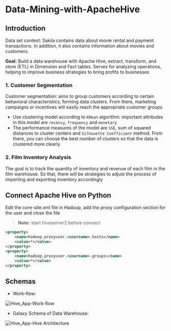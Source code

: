 # Data-Mining-with-ApacheHive

## Introduction
Data set context: Sakila contains data about movie rental and payment transactions. In addition, it also contains information about movies and customers.

**Goal:** Build a data warehouse with Apache Hive, extract, transform, and store (ETL) in Dimension and Fact tables. Serves for analyzing operations, helping to improve business strategies to bring profits to businesses

### 1. Customer Segmentation

Customer segmentation: aims to group customers according to certain behavioral characteristics, forming data clusters. From there, marketing campaigns or incentives will easily reach the appropriate customer groups
- Use clustering model according to `KMean` algorithm: important attributes in this model are `recency`, `frequency` and `monetary`
- The performance measures of the model are `SSE`, sum of squared distances to cluster centers and `Silhouette Coefficient` method. From there, you can choose the best number of clusters so that the data is clustered more clearly

### 2. Film Inventory Analysis

The goal is to track the quantity of inventory and revenue of each film in the film warehouse. So that, there will be strategies to adjust the process of importing and exporting inventory accordingly

## Connect Apache Hive on Python
Edit the core-site.xml file in Hadoop, add the proxy configuration section for the user and close the file
> **Note:** start hiveserver2 before connect
```xml
<property>
    <name>hadoop.proxyuser.<username>.hosts</name>
    <value>*</value>
</property>
<property>
    <name>hadoop.proxyuser.<username>.groups</name>
    <value>*</value>
</property>
```

## Schemas

* Work-flow:

![Hive_App-Work-flow](https://github.com/Narius2030/Data-Mining-with-ApacheHive/assets/94912102/d6051d77-679b-4405-8471-5b4b80183381)


* Galaxy Schema of Data Warehouse:

![Hive_App-Hive Architecture](https://github.com/Narius2030/Data-Mining-with-ApacheHive/assets/94912102/81dc04fd-2387-4cce-962f-a5868adc8cab)

